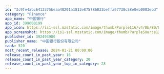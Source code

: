 ```yaml
---
id: "3c9fe4abc6413375beaa48201a1813e875786033beffa67738c58e0eb0083ebd"
category: "Finance"
app_name: "中国银行"
app_id: 399608199
app_icon: https://is1-ssl.mzstatic.com/image/thumb/Purple116/v4/8b/80/86/8b8086fb-fd33-06ef-0032-6c1b6bea7bb4/AppIcon-1x_U007emarketing-0-7-0-0-85-220.png/1024x1024bb.png
app_screenshot: https://is1-ssl.mzstatic.com/image/thumb/PurpleSource122/v4/32/6b/36/326b3615-497a-e138-c5d9-effe93b6fe3b/9f4f3ebf-26b2-41be-a6f9-07f75cd94afb_1242x2688bb-6.png/1242x2688bb.png
publisher_id: 392493980
publisher_name: "中国银行股份有限公司"
rank: 520
most_recent_release: 2024-01-21 00:00:00
release_count_in_past_year: 16
release_count_in_past_year_category: 20
release_count_in_past_year_top_in_category: 28
---
```

